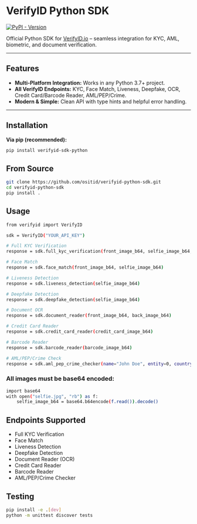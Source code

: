# VerifyID Python SDK

[![PyPI - Version](https://img.shields.io/pypi/v/verifyid.svg)](https://pypi.org/project/verifyid/)

Official Python SDK for [VerifyID.io](https://api.verifyid.io) – seamless integration for KYC, AML, biometric, and document verification.

---

## Features

- **Multi-Platform Integration:** Works in any Python 3.7+ project.
- **All VerifyID Endpoints:** KYC, Face Match, Liveness, Deepfake, OCR, Credit Card/Barcode Reader, AML/PEP/Crime.
- **Modern & Simple:** Clean API with type hints and helpful error handling.

---

## Installation

**Via pip (recommended):**
```bash
pip install verifyid-sdk-python
```
## From Source
```bash
git clone https://github.com/ositid/verifyid-python-sdk.git
cd verifyid-python-sdk
pip install .
```
## Usage
```bash
from verifyid import VerifyID

sdk = VerifyID("YOUR_API_KEY")

# Full KYC Verification
response = sdk.full_kyc_verification(front_image_b64, selfie_image_b64, back_image_b64)

# Face Match
response = sdk.face_match(front_image_b64, selfie_image_b64)

# Liveness Detection
response = sdk.liveness_detection(selfie_image_b64)

# Deepfake Detection
response = sdk.deepfake_detection(selfie_image_b64)

# Document OCR
response = sdk.document_reader(front_image_b64, back_image_b64)

# Credit Card Reader
response = sdk.credit_card_reader(credit_card_image_b64)

# Barcode Reader
response = sdk.barcode_reader(barcode_image_b64)

# AML/PEP/Crime Check
response = sdk.aml_pep_crime_checker(name="John Doe", entity=0, country="ZA", dataset="all")
```
### All images must be base64 encoded:
```bash
import base64
with open("selfie.jpg", "rb") as f:
    selfie_image_b64 = base64.b64encode(f.read()).decode()
```

## Endpoints Supported
* Full KYC Verification
* Face Match
* Liveness Detection
* Deepfake Detection
* Document Reader (OCR)
* Credit Card Reader
* Barcode Reader
* AML/PEP/Crime Checker

## Testing
```bash
pip install -e .[dev]
python -m unittest discover tests
```


